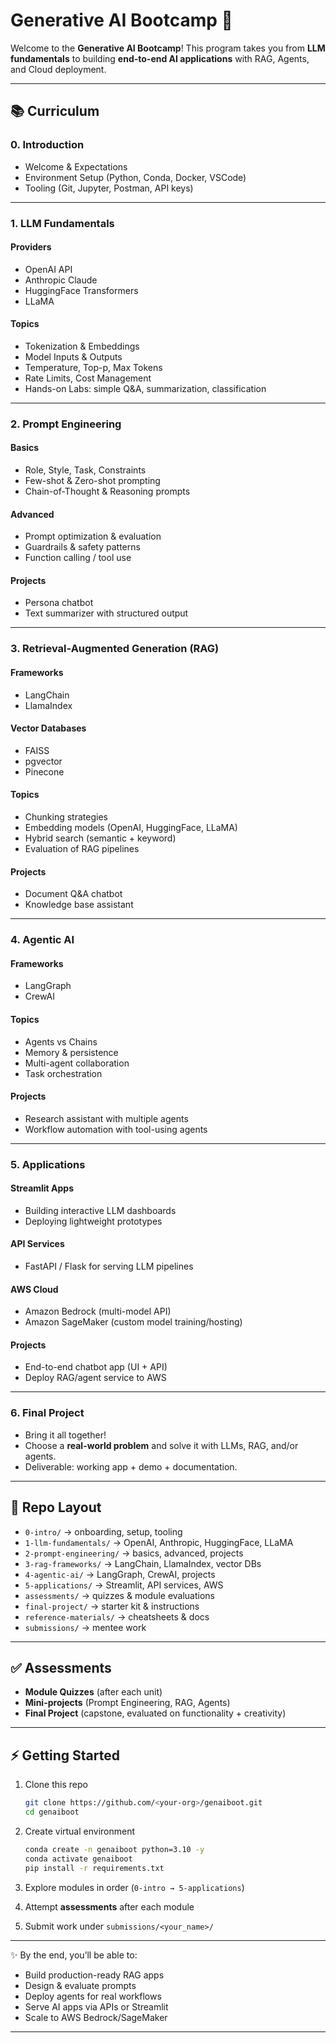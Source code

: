 # Generative AI Bootcamp 🚀

Welcome to the **Generative AI Bootcamp**!
This program takes you from **LLM fundamentals** to building **end-to-end AI applications** with RAG, Agents, and Cloud deployment.

---

## 📚 Curriculum

### **0. Introduction**

* Welcome & Expectations
* Environment Setup (Python, Conda, Docker, VSCode)
* Tooling (Git, Jupyter, Postman, API keys)

---

### **1. LLM Fundamentals**

#### Providers

* OpenAI API
* Anthropic Claude
* HuggingFace Transformers
* LLaMA

#### Topics

* Tokenization & Embeddings
* Model Inputs & Outputs
* Temperature, Top-p, Max Tokens
* Rate Limits, Cost Management
* Hands-on Labs: simple Q\&A, summarization, classification

---

### **2. Prompt Engineering**

#### Basics

* Role, Style, Task, Constraints
* Few-shot & Zero-shot prompting
* Chain-of-Thought & Reasoning prompts

#### Advanced

* Prompt optimization & evaluation
* Guardrails & safety patterns
* Function calling / tool use

#### Projects

* Persona chatbot
* Text summarizer with structured output

---

### **3. Retrieval-Augmented Generation (RAG)**

#### Frameworks

* LangChain
* LlamaIndex

#### Vector Databases

* FAISS
* pgvector
* Pinecone

#### Topics

* Chunking strategies
* Embedding models (OpenAI, HuggingFace, LLaMA)
* Hybrid search (semantic + keyword)
* Evaluation of RAG pipelines

#### Projects

* Document Q\&A chatbot
* Knowledge base assistant

---

### **4. Agentic AI**

#### Frameworks

* LangGraph
* CrewAI

#### Topics

* Agents vs Chains
* Memory & persistence
* Multi-agent collaboration
* Task orchestration

#### Projects

* Research assistant with multiple agents
* Workflow automation with tool-using agents

---

### **5. Applications**

#### Streamlit Apps

* Building interactive LLM dashboards
* Deploying lightweight prototypes

#### API Services

* FastAPI / Flask for serving LLM pipelines

#### AWS Cloud

* Amazon Bedrock (multi-model API)
* Amazon SageMaker (custom model training/hosting)

#### Projects

* End-to-end chatbot app (UI + API)
* Deploy RAG/agent service to AWS

---

### **6. Final Project**

* Bring it all together!
* Choose a **real-world problem** and solve it with LLMs, RAG, and/or agents.
* Deliverable: working app + demo + documentation.

---

## 📂 Repo Layout

* `0-intro/` → onboarding, setup, tooling
* `1-llm-fundamentals/` → OpenAI, Anthropic, HuggingFace, LLaMA
* `2-prompt-engineering/` → basics, advanced, projects
* `3-rag-frameworks/` → LangChain, LlamaIndex, vector DBs
* `4-agentic-ai/` → LangGraph, CrewAI, projects
* `5-applications/` → Streamlit, API services, AWS
* `assessments/` → quizzes & module evaluations
* `final-project/` → starter kit & instructions
* `reference-materials/` → cheatsheets & docs
* `submissions/` → mentee work

---

## ✅ Assessments

* **Module Quizzes** (after each unit)
* **Mini-projects** (Prompt Engineering, RAG, Agents)
* **Final Project** (capstone, evaluated on functionality + creativity)

---

## ⚡ Getting Started

1. Clone this repo

   ```bash
   git clone https://github.com/<your-org>/genaiboot.git
   cd genaiboot
   ```
2. Create virtual environment

   ```bash
   conda create -n genaiboot python=3.10 -y
   conda activate genaiboot
   pip install -r requirements.txt
   ```
3. Explore modules in order (`0-intro → 5-applications`)
4. Attempt **assessments** after each module
5. Submit work under `submissions/<your_name>/`

---

✨ By the end, you’ll be able to:

* Build production-ready RAG apps
* Design & evaluate prompts
* Deploy agents for real workflows
* Serve AI apps via APIs or Streamlit
* Scale to AWS Bedrock/SageMaker

---